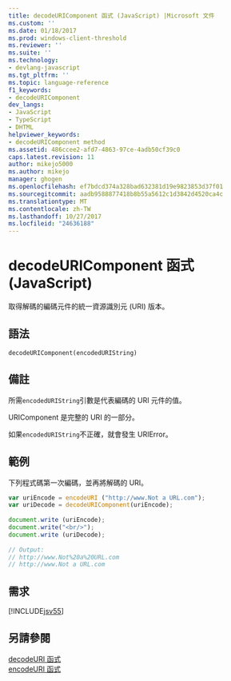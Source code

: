 ```yaml
---
title: decodeURIComponent 函式 (JavaScript) |Microsoft 文件
ms.custom: ''
ms.date: 01/18/2017
ms.prod: windows-client-threshold
ms.reviewer: ''
ms.suite: ''
ms.technology:
- devlang-javascript
ms.tgt_pltfrm: ''
ms.topic: language-reference
f1_keywords:
- decodeURIComponent
dev_langs:
- JavaScript
- TypeScript
- DHTML
helpviewer_keywords:
- decodeURIComponent method
ms.assetid: 486ccee2-afd7-4863-97ce-4adb50cf39c0
caps.latest.revision: 11
author: mikejo5000
ms.author: mikejo
manager: ghogen
ms.openlocfilehash: ef7bdcd374a328bad632381d19e9823853d37f01
ms.sourcegitcommit: aadb9588877418b8b55a5612c1d3842d4520ca4c
ms.translationtype: MT
ms.contentlocale: zh-TW
ms.lasthandoff: 10/27/2017
ms.locfileid: "24636188"
---
```

# <a name="decodeuricomponent-function-javascript"></a>decodeURIComponent 函式 (JavaScript)
取得解碼的編碼元件的統一資源識別元 (URI) 版本。  
  
## <a name="syntax"></a>語法  
  
```  
decodeURIComponent(encodedURIString)  
```  
  
## <a name="remarks"></a>備註  
 所需`encodedURIString`引數是代表編碼的 URI 元件的值。  
  
 URIComponent 是完整的 URI 的一部分。  
  
 如果`encodedURIString`不正確，就會發生 URIError。  
  
## <a name="example"></a>範例  
 下列程式碼第一次編碼，並再將解碼的 URI。  
  
```JavaScript  
var uriEncode = encodeURI ("http://www.Not a URL.com");  
var uriDecode = decodeURIComponent(uriEncode);  
  
document.write (uriEncode);  
document.write("<br/>");  
document.write (uriDecode);  
  
// Output:  
// http://www.Not%20a%20URL.com  
// http://www.Not a URL.com  
```  
  
## <a name="requirements"></a>需求  
 [!INCLUDE[jsv55](../../javascript/reference/includes/jsv55-md.md)]  
  
## <a name="see-also"></a>另請參閱  
 [decodeURI 函式](../../javascript/reference/decodeuri-function-javascript.md)   
 [encodeURI 函式](../../javascript/reference/encodeuri-function-javascript.md)